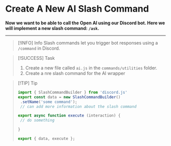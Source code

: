 # Create A New AI Slash Command

**Now we want to be able to call the Open AI using our Discord bot. Here we will implement a new slash command: `/ask`.**

---
> [!INFO] Info
> Slash commands let you trigger bot responses using a `/command` in Discord.

> [!SUCCESS] Task
> 1. Create a new file called `ai.js` in the `commands/utilities` folder.
> 2. Create a nre slash command for the AI wrapper

> [!TIP] Tip
> ```javascript
> import { SlashCommandBuilder } from 'discord.js'
> export const data = new SlashCommandBuilder()
>  .setName('some command');
>  // can add more information about the slash command
>
> export async function execute (interaction) {
>  // do something    
>
> }
>
> export { data, execute };
> ```
